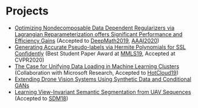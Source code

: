 # Projects

* [Optimizing Nondecomposable Data Dependent Regularizers via Lagrangian Reparameterization offers Significant Performance and Efficiency Gains](https://arxiv.org/abs/1909.12398) (Accepted to [DeepMath2019](https://deepmath-conference.com/), [AAAI2020](https://aaai.org/Conferences/AAAI-20/))
* [Generating Accurate Pseudo-labels via Hermite Polynomials for SSL Confidently](https://arxiv.org/abs/1909.05479) (Best Student Paper Award at [MMLS19](http://mmls.cc/), Accepted at CVPR2020)
* [The Case for Unifying Data Loading in Machine Learning Clusters](https://www.microsoft.com/en-us/research/publication/the-case-for-unifying-data-loading-in-machine-learning-clusters/) (Collaboration with Microsoft Research, Accepted to [HotCloud19](https://www.usenix.org/conference/hotcloud19))
* [Extending Drone Vision Systems Using Synthetic Data and Conditional GANs](https://abhayvenkatesh.com/conditional-drones)
* [Learning View-Invariant Semantic Segmentation from UAV Sequences](./assets/sdm2018.pdf) (Accepted to [SDM18](https://archive.siam.org/meetings/sdm18/))
